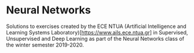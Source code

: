 # Neural Networks
Solutions to exercises created by the ECE NTUA (Artificial Intelligence and Learning Systems Laboratory)[https://www.ails.ece.ntua.gr] in Supervised, Unsupervised and Deep Learning as part of the Neural Networks class of the winter semester 2019-2020.